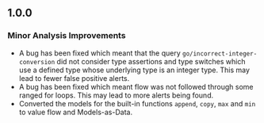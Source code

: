 ## 1.0.0

### Minor Analysis Improvements

* A bug has been fixed which meant that the query `go/incorrect-integer-conversion` did not consider type assertions and type switches which use a defined type whose underlying type is an integer type. This may lead to fewer false positive alerts.
* A bug has been fixed which meant flow was not followed through some ranged for loops. This may lead to more alerts being found.
* Converted the models for the built-in functions `append`, `copy`, `max` and `min` to value flow and Models-as-Data.
